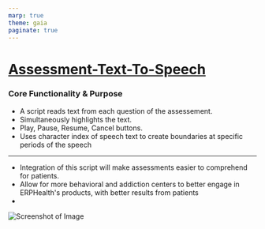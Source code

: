 ```yaml
---
marp: true
theme: gaia
paginate: true
---
```


# [Assessment-Text-To-Speech](https://matt-cross23.github.io/assessmentTSS/) 

### Core Functionality & Purpose
- A script reads text from each question of  the assessement. 
- Simultaneously highlights the text.
- Play, Pause, Resume, Cancel buttons. 
- Uses character index of speech text to create boundaries at specific periods of the speech 
--- 
- Integration of this script will make assessments easier to comprehend for patients.
- Allow for more behavioral and addiction centers to better engage in ERPHealth's products, with better results from patients
-   
![Screenshot of Image](image.png)